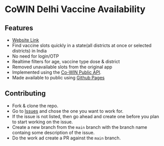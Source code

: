 # CoWIN Delhi Vaccine Availability

## Features
- [Website Link](https://dollardhingra.com/cowinquick/)
- Find vaccine slots quickly in a state(all districts at once or selected districts) in India
- No need for login/OTP
- Realtime filters for age, vaccine type dose & district 
- Removed unavailable slots from the original app
- Implemented using the [Co-WIN Public API](https://apisetu.gov.in/public/marketplace/api/cowin).
- Made available to public using [Github Pages](https://pages.github.com/)

## Contributing
- Fork & clone the repo.
- Go to [Issues](https://github.com/dollardhingra/cowinquick/issues) and chose the one you want to work for.
- If the issue is not listed, then go ahead and create one before you plan to start working on the issue.
- Create a new branch from the `main` branch with the branch name containg some description of the issue.
- Do the work ad create a PR against the `main` branch. 
